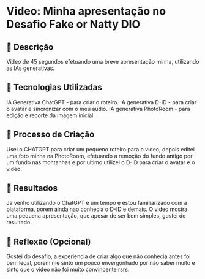# Video: Minha apresentação no Desafio Fake or Natty DIO

## 📒 Descrição
Video de 45 segundos efetuando uma breve apresentação minha, utilizando as IAs generativas.

## 🤖 Tecnologias Utilizadas
IA Generativa ChatGPT - para criar o roteiro.
IA generativa D-ID - para criar o avatar e sincronizar com o meu audio.
IA generativa PhotoRoom - para edição e recorte da imagem inicial.

## 🧐 Processo de Criação
Usei o CHATGPT para criar um pequeno roteiro para o video, depois editei uma foto minha na PhotoRoom, efetuando a remoção do fundo antigo por um fundo nas montanhas e por ultimo utilizei o D-ID para criar o avatar e o video.

## 🚀 Resultados
Ja venho utilizando o ChatGPT e um tempo e estou familiarizado com a plataforma, porem ainda nao conhecia o D-ID e demais. O video mostra uma pequena apresentação, que apesar de ser bem simples, gostei do resultado.

## 💭 Reflexão (Opcional)
Gostei do desafio, a experiencia de criar algo que não conhecia antes foi bem legal, porem me sinto um pouco envergonhado por não saber muito e sinto que o video não foi muito convincente rsrs.
